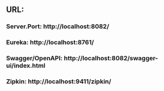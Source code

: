 ## URL:
### Server.Port: http://localhost:8082/
### Eureka: http://localhost:8761/
### Swagger/OpenAPI: http://localhost:8082/swagger-ui/index.html
### Zipkin: http://localhost:9411/zipkin/